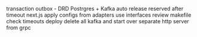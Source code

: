 transaction outbox - DRD Postrgres + Kafka
auto release reserved after timeout
next.js
apply configs from adapters
use interfaces
review makefile
check timeouts
deploy
delete all kafka and start over
separate http server from grpc